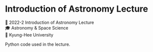 # Introduction of Astronomy Lecture
📖 2022-2 Introduction of Astronomy Lecture  
🎓 Astronomy & Space Science  
🏫 Kyung-Hee University  
  
Python code used in the lecture. 
